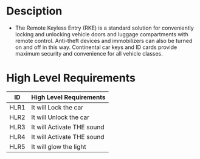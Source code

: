 # Desciption

* The Remote Keyless Entry (RKE) is a standard solution for conveniently locking and unlocking vehicle doors and luggage compartments with remote control. Anti-theft devices and immobilizers can also be turned on and off in this way. Continental car keys and ID cards provide maximum security and convenience for all vehicle classes.
# High Level Requirements
|ID |	High Level Requirements|
|----|--------------------------|
|HLR1 	|It will Lock the car|
|HLR2 	|It will Unlock the car|
|HLR3 	|It will Activate THE sound|
|HLR4 	|It will Activate THE sound|
|HLR5   |It will glow the light|

